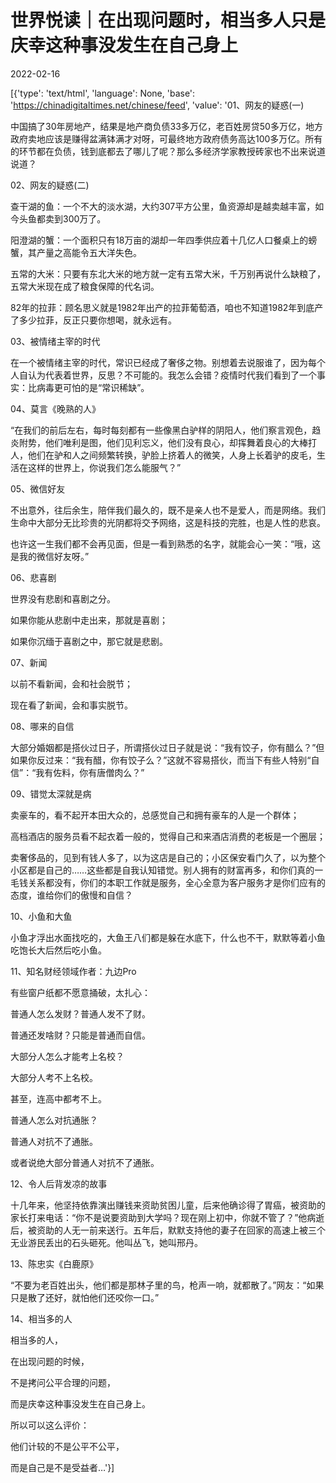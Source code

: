 # 世界悦读｜在出现问题时，相当多人只是庆幸这种事没发生在自己身上

2022-02-16

[{'type': 'text/html', 'language': None, 'base': 'https://chinadigitaltimes.net/chinese/feed', 'value': '01、网友的疑惑(一)

中国搞了30年房地产，结果是地产商负债33多万亿，老百姓房贷50多万亿，地方政府卖地应该是赚得盆满钵满才对呀，可最终地方政府债务高达100多万亿。所有的环节都在负债，钱到底都去了哪儿了呢？那么多经济学家教授砖家也不出来说道说道？

02、网友的疑惑(二)

查干湖的鱼：一个不大的淡水湖，大约307平方公里，鱼资源却是越卖越丰富，如今头鱼都卖到300万了。

阳澄湖的蟹：一个面积只有18万亩的湖却一年四季供应着十几亿人口餐桌上的螃蟹，其产量之高能令五大洋失色。

五常的大米：只要有东北大米的地方就一定有五常大米，千万别再说什么缺粮了，五常大米现在成了粮食保障的代名词。

82年的拉菲：顾名思义就是1982年出产的拉菲葡萄酒，咱也不知道1982年到底产了多少拉菲，反正只要你想喝，就永远有。

03、被情绪主宰的时代

在一个被情绪主宰的时代，常识已经成了奢侈之物。别想着去说服谁了，因为每个人自认为代表着世界，反思？不可能的。我怎么会错？疫情时代我们看到了一个事实：比病毒更可怕的是“常识稀缺”。

04、莫言《晚熟的人》

“在我们的前后左右，每时每刻都有一些像黑白驴样的阴阳人，他们察言观色，趋炎附势，他们唯利是图，他们见利忘义，他们没有良心，却挥舞着良心的大棒打人，他们在驴和人之间频繁转换，驴脸上挤着人的微笑，人身上长着驴的皮毛，生活在这样的世界上，你说我们怎么能服气？”

05、微信好友

不出意外，往后余生，陪伴我们最久的，既不是亲人也不是爱人，而是网络。我们生命中大部分无比珍贵的光阴都将交予网络，这是科技的完胜，也是人性的悲哀。

也许这一生我们都不会再见面，但是一看到熟悉的名字，就能会心一笑：“哦，这是我的微信好友呀。”

06、悲喜剧

世界没有悲剧和喜剧之分。

如果你能从悲剧中走出来，那就是喜剧；

如果你沉缅于喜剧之中，那它就是悲剧。

07、新闻

以前不看新闻，会和社会脱节；

现在看了新闻，会和事实脱节。

08、哪来的自信

大部分婚姻都是搭伙过日子，所谓搭伙过日子就是说：“我有饺子，你有醋么？”但如果你反过来：“我有醋，你有饺子么？”这就不容易搭伙，而当下有些人特别“自信”：“我有佐料，你有唐僧肉么？”

09、错觉太深就是病

卖豪车的，看不起开本田大众的，总感觉自己和拥有豪车的人是一个群体；

高档酒店的服务员看不起衣着一般的，觉得自己和来酒店消费的老板是一个圈层；

卖奢侈品的，见到有钱人多了，以为这店是自己的；小区保安看门久了，以为整个小区都是自己的……这些都是自我认知错觉。别人拥有的财富再多，和你们真的一毛钱关系都没有，你们的本职工作就是服务，全心全意为客户服务才是你们应有的态度，谁给你们的傲慢和自信？

10、小鱼和大鱼

小鱼才浮出水面找吃的，大鱼王八们都是躲在水底下，什么也不干，默默等着小鱼吃饱长大后然后吃小鱼。

11、知名财经领域作者：九边Pro

有些窗户纸都不愿意捅破，太扎心：

普通人怎么发财？普通人发不了财。

普通还发啥财？只能是普通而自信。

大部分人怎么才能考上名校？

大部分人考不上名校。

甚至，连高中都考不上。

普通人怎么对抗通胀？

普通人对抗不了通胀。

或者说绝大部分普通人对抗不了通胀。

12、令人后背发凉的故事

十几年来，他坚持依靠演出赚钱来资助贫困儿童，后来他确诊得了胃癌，被资助的家长打来电话：“你不是说要资助到大学吗？现在刚上初中，你就不管了？”他病逝后，被资助的人无一前来送行。五年后，默默支持他的妻子在回家的高速上被三个无业游民丢出的石头砸死。他叫丛飞，她叫邢丹。

13、陈忠实《白鹿原》

“不要为老百姓出头，他们都是那林子里的鸟，枪声一响，就都散了。”网友：“如果只是散了还好，就怕他们还咬你一口。”

14、相当多的人

相当多的人，

在出现问题的时候，

不是拷问公平合理的问题，

而是庆幸这种事没发生在自己身上。

所以可以这么评价：

他们计较的不是公平不公平，

而是自己是不是受益者…'}]